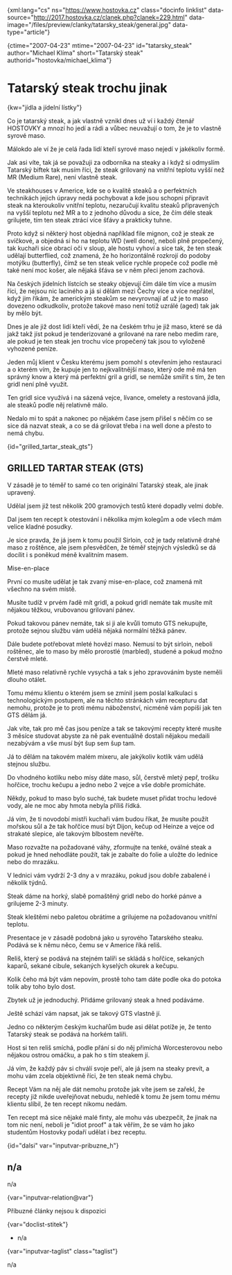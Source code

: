 
{xml:lang="cs" ns="https://www.hostovka.cz" class="docinfo linklist" data-source="http://2017.hostovka.cz/clanek.php?clanek=229.html" data-image="/files/preview/clanky/tatarsky_steak/general.jpg" data-type="article"}

{ctime="2007-04-23" mtime="2007-04-23" id="tatarsky\_steak" author="Michael Klíma" short="Tatarský steak" authorid="hostovka/michael\_klima"}

# Tatarský steak trochu jinak 

{kw="jídla a jídelní lístky"}

Co je tatarský steak, a jak vlastně vznikl dnes už ví i každý čtenář HOSTOVKY a mnozí ho jedí a rádi a vůbec neuvažují o tom, že je to vlastně syrové maso. 

Málokdo ale ví že je celá řada lidí kteří syrové maso nejedí v jakékoliv formě. 

Jak asi víte, tak já se považuji za odborníka na steaky a i když si odmyslím Tatarský biftek tak musím říci, že steak grilovaný na vnitřní teplotu vyšší než MR (Medium Rare), není vlastně steak. 

Ve steakhouses v Americe, kde se o kvalitě steaků a o perfektních technikách jejich úpravy nedá pochybovat a kde jsou schopni připravit steak na kteroukoliv vnitřní teplotu, nezaručují kvalitu steaků připravených na vyšší teplotu než MR a to z jednoho důvodu a sice, že čím déle steak grilujete, tím ten steak ztrácí více šťávy a prakticky tuhne. 

Proto když si některý host objedná například file mignon, což je steak ze svíčkové, a objedná si ho na teplotu WD (well done), neboli plně propečený, tak kuchaři sice obrací oči v sloup, ale hostu vyhoví a sice tak, že ten steak udělají butterflied, což znamená, že ho horizontálně rozkrojí do podoby motýlku (butterfly), čímž se ten steak velice rychle propeče což podle mě také není moc košer, ale nějaká šťáva se v něm přeci jenom zachová. 

Na českých jídelních lístcích se steaky objevují čím dále tím více a musím říci, že nejsou nic laciného a já si dělám mezi Čechy více a více nepřátel, když jim říkám, že americkým steakům se nevyrovnají ať už je to maso dovezeno odkudkoliv, protože takové maso není totiž uzrálé (aged) tak jak by mělo být. 

Dnes je ale již dost lidí kteří vědí, že na českém trhu je již maso, které se dá jakž takž jíst pokud je tenderizované a grilované na rare nebo medim rare, ale pokud je ten steak jen trochu více propečený tak jsou to vyloženě vyhozené peníze. 

Jeden můj klient v Česku kterému jsem pomohl s otevřením jeho restauraci a o kterém vím, že kupuje jen to nejkvalitnější maso, který ode mě má ten správný know a který má perfektní gril a gridl, se nemůže smířit s tím, že ten gridl není plně využit. 

Ten gridl sice využívá i na sázená vejce, lívance, omelety a restovaná jídla, ale steaků podle něj relativně málo. 

Nedalo mi to spát a nakonec po nějakém čase jsem přišel s něčím co se sice dá nazvat steak, a co se dá grilovat třeba i na well done a přesto to nemá chybu. 

{id="grilled\_tartar\_steak_gts"}

## GRILLED TARTAR STEAK (GTS) 

V zásadě je to téměř to samé co ten originální Tatarský steak, ale jinak upravený. 

Udělal jsem již test několik 200 gramových testů které dopadly velmi dobře. 

Dal jsem ten recept k otestování i několika mým kolegům a ode všech mám velice kladné posudky. 

Je sice pravda, že já jsem k tomu použil Sirloin, což je tady relativně drahé maso z roštěnce, ale jsem přesvědčen, že téměř stejných výsledků se dá docílit i s poněkud méně kvalitním masem. 

Mise-en-place 

První co musíte udělat je tak zvaný mise-en-place, což znamená mít všechno na svém místě. 

Musíte tudíž v prvém řadě mít gridl, a pokud gridl nemáte tak musíte mít nějakou těžkou, vrubovanou grilovaní pánev. 

Pokud takovou pánev nemáte, tak si ji ale kvůli tomuto GTS nekupujte, protože sejnou službu vám udělá nějaká normální těžká pánev. 

Dále budete potřebovat mleté hovězí maso. Nemusí to být sirloin, neboli roštěnec, ale to maso by mělo prorostlé (marbled), studené a pokud možno čerstvě mleté. 

Mleté maso relativně rychle vysychá a tak s jeho zpravováním byste neměli dlouho otálet. 

Tomu mému klientu o kterém jsem se zmínil jsem poslal kalkulaci s technologickým postupem, ale na těchto stránkách vám recepturu dat nemohu, protože je to proti mému náboženství, nicméně vám popíši jak ten GTS dělám já. 

Jak víte, tak pro mě čas jsou peníze a tak se takovými recepty které musíte 3 měsíce studovat abyste za ně pak eventuálně dostali nějakou medaili nezabývám a vše musí být šup sem šup tam. 

Já to dělám na takovém malém mixeru, ale jakýkoliv kotlík vám udělá stejnou službu. 

Do vhodného kotlíku nebo mísy dáte maso, sůl, čerstvě mletý pepř, trošku hořčice, trochu kečupu a jedno nebo 2 vejce a vše dobře promícháte. 

Někdy, pokud to maso bylo suché, tak budete muset přidat trochu ledové vody, ale ne moc aby hmota nebyla příliš řídká. 

Já vím, že ti novodobí mistři kuchaři vám budou říkat, že musíte použít mořskou sůl a že tak hořčice musí být Dijon, kečup od Heinze a vejce od strakaté slepice, ale takovým blbostem nevěřte. 

Maso rozvažte na požadované váhy, zformujte na tenké, oválné steak a pokud je hned nehodláte použít, tak je zabalte do folie a uložte do lednice nebo do mrazáku. 

V lednici vám vydrží 2-3 dny a v mrazáku, pokud jsou dobře zabalené i několik týdnů. 

Steak dáme na horký, slabě pomaštěný gridl nebo do horké pánve a grilujeme 2-3 minuty. 

Steak kleštěmi nebo paletou obrátíme a grilujeme na požadovanou vnitřní teplotu. 

Presentace je v zásadě podobná jako u syrového Tatarského steaku. Podává se k němu něco, čemu se v Americe říká reliš. 

Reliš, který se podává na stejném talíři se skládá s hořčice, sekaných kaparů, sekané cibule, sekaných kyselých okurek a kečupu. 

Kolik čeho má být vám nepovím, prostě toho tam dáte podle oka do potoka tolik aby toho bylo dost. 

Zbytek už je jednoduchý. Přidáme grilovaný steak a hned podáváme. 

Ještě schází vám napsat, jak se takový GTS vlastně jí. 

Jedno co některým českým kuchařům bude asi dělat potíže je, že tento Tatarský steak se podává na horkém talíři. 

Host si ten reliš smíchá, podle přání si do něj přimíchá Worcesterovou nebo nějakou ostrou omáčku, a pak ho s tím steakem jí. 

Já vím, že každý páv si chválí svoje peří, ale já jsem na steaky prevít, a mohu vám zcela objektivně říci, že ten steak nemá chybu. 

Recept Vám na něj ale dát nemohu protože jak víte jsem se zařekl, že recepty již nikde uveřejňovat nebudu, nehledě k tomu že jsem tomu mému klientu slíbil, že ten recept nikomu nedám. 

Ten recept má sice nějaké malé finty, ale mohu vás ubezpečit, že jinak na tom nic není, neboli je "idiot proof" a tak věřím, že se vám ho jako studentům Hostovky podaří udělat i bez receptu. 

{id="dalsi" var="inputvar-pribuzne_h"}

## n/a 

n/a 

{var="inputvar-relation@var"}

Příbuzné články nejsou k dispozici 

{var="doclist-stitek"}

  * n/a 

{var="inputvar-taglist" class="taglist"}

n/a

